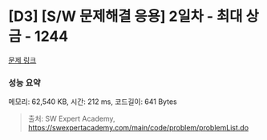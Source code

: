 # [D3] [S/W 문제해결 응용] 2일차 - 최대 상금 - 1244 

[문제 링크](https://swexpertacademy.com/main/code/problem/problemDetail.do?contestProbId=AV15Khn6AN0CFAYD) 

### 성능 요약

메모리: 62,540 KB, 시간: 212 ms, 코드길이: 641 Bytes



> 출처: SW Expert Academy, https://swexpertacademy.com/main/code/problem/problemList.do